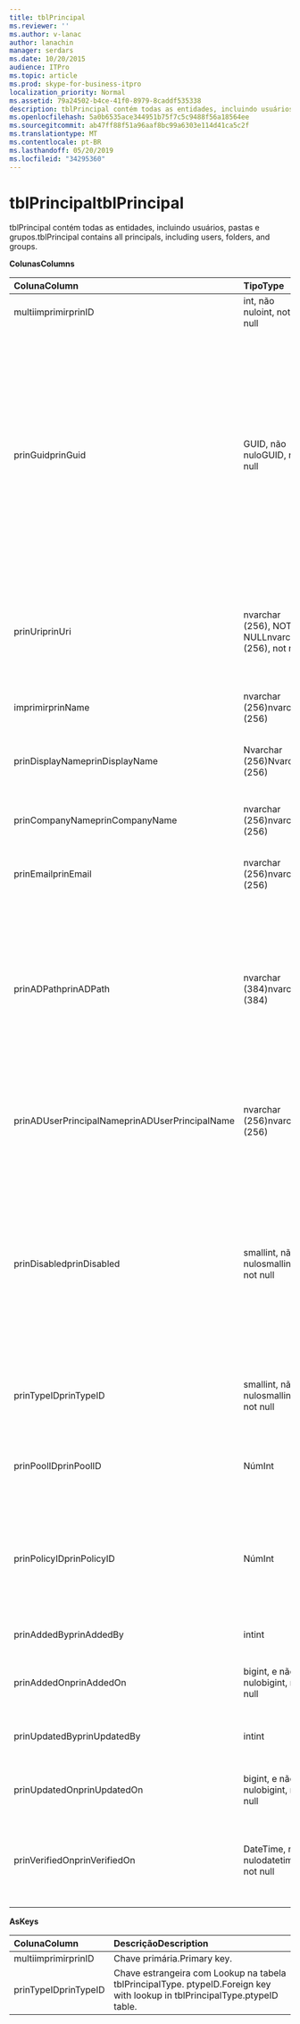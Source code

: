 ```yaml
---
title: tblPrincipal
ms.reviewer: ''
ms.author: v-lanac
author: lanachin
manager: serdars
ms.date: 10/20/2015
audience: ITPro
ms.topic: article
ms.prod: skype-for-business-itpro
localization_priority: Normal
ms.assetid: 79a24502-b4ce-41f0-8979-8caddf535338
description: tblPrincipal contém todas as entidades, incluindo usuários, pastas e grupos.
ms.openlocfilehash: 5a0b6535ace344951b75f7c5c9488f56a18564ee
ms.sourcegitcommit: ab47ff88f51a96aaf8bc99a6303e114d41ca5c2f
ms.translationtype: MT
ms.contentlocale: pt-BR
ms.lasthandoff: 05/20/2019
ms.locfileid: "34295360"
---
```

# <a name="tblprincipal"></a><span data-ttu-id="56e91-103">tblPrincipal</span><span class="sxs-lookup"><span data-stu-id="56e91-103">tblPrincipal</span></span>
 
<span data-ttu-id="56e91-104">tblPrincipal contém todas as entidades, incluindo usuários, pastas e grupos.</span><span class="sxs-lookup"><span data-stu-id="56e91-104">tblPrincipal contains all principals, including users, folders, and groups.</span></span>
  
<span data-ttu-id="56e91-105">**Colunas**</span><span class="sxs-lookup"><span data-stu-id="56e91-105">**Columns**</span></span>

|<span data-ttu-id="56e91-106">**Coluna**</span><span class="sxs-lookup"><span data-stu-id="56e91-106">**Column**</span></span>|<span data-ttu-id="56e91-107">**Tipo**</span><span class="sxs-lookup"><span data-stu-id="56e91-107">**Type**</span></span>|<span data-ttu-id="56e91-108">**Descrição**</span><span class="sxs-lookup"><span data-stu-id="56e91-108">**Description**</span></span>|
|:-----|:-----|:-----|
|<span data-ttu-id="56e91-109">multiimprimir</span><span class="sxs-lookup"><span data-stu-id="56e91-109">prinID</span></span>  <br/> |<span data-ttu-id="56e91-110">int, não nulo</span><span class="sxs-lookup"><span data-stu-id="56e91-110">int, not null</span></span>  <br/> |<span data-ttu-id="56e91-111">ID da entidade de segurança.</span><span class="sxs-lookup"><span data-stu-id="56e91-111">Principal ID.</span></span>  <br/> |
|<span data-ttu-id="56e91-112">prinGuid</span><span class="sxs-lookup"><span data-stu-id="56e91-112">prinGuid</span></span>  <br/> |<span data-ttu-id="56e91-113">GUID, não nulo</span><span class="sxs-lookup"><span data-stu-id="56e91-113">GUID, not null</span></span>  <br/> |<span data-ttu-id="56e91-114">GUID principal.</span><span class="sxs-lookup"><span data-stu-id="56e91-114">Principal GUID.</span></span> <span data-ttu-id="56e91-115">Isso é amplamente usado como uma chave primária alternativa porque o significado é cruzado para o espaço dos serviços de domínio Active Directory.</span><span class="sxs-lookup"><span data-stu-id="56e91-115">This is broadly used as an alternate primary key because its meaning crosses over into the Active Directory Domain Services space.</span></span> <span data-ttu-id="56e91-116">(O GUID de uma entidade do cache é igual à GUID do objeto do Active Directory correspondente.)</span><span class="sxs-lookup"><span data-stu-id="56e91-116">(The GUID for a cached principal is equal to the corresponding Active Directory object GUID.)</span></span>  <br/> |
|<span data-ttu-id="56e91-117">prinUri</span><span class="sxs-lookup"><span data-stu-id="56e91-117">prinUri</span></span>  <br/> |<span data-ttu-id="56e91-118">nvarchar (256), NOT NULL</span><span class="sxs-lookup"><span data-stu-id="56e91-118">nvarchar (256), not null</span></span>  <br/> |<span data-ttu-id="56e91-119">URI principal.</span><span class="sxs-lookup"><span data-stu-id="56e91-119">Principal URI.</span></span> <span data-ttu-id="56e91-120">O esquema SIP é usado para os usuários, e o ma-GRP é usado para praticamente tudo o mais.</span><span class="sxs-lookup"><span data-stu-id="56e91-120">The SIP scheme is used for users, and ma-grp is used for almost everything else.</span></span>  <br/> |
|<span data-ttu-id="56e91-121">imprimir</span><span class="sxs-lookup"><span data-stu-id="56e91-121">prinName</span></span>  <br/> |<span data-ttu-id="56e91-122">nvarchar (256)</span><span class="sxs-lookup"><span data-stu-id="56e91-122">nvarchar (256)</span></span>  <br/> |<span data-ttu-id="56e91-123">Nome comum.</span><span class="sxs-lookup"><span data-stu-id="56e91-123">Common name.</span></span> <span data-ttu-id="56e91-124">Usado apenas por tipos de usuário.</span><span class="sxs-lookup"><span data-stu-id="56e91-124">Used only by user types.</span></span>  <br/> |
|<span data-ttu-id="56e91-125">prinDisplayName</span><span class="sxs-lookup"><span data-stu-id="56e91-125">prinDisplayName</span></span>  <br/> |<span data-ttu-id="56e91-126">Nvarchar (256)</span><span class="sxs-lookup"><span data-stu-id="56e91-126">Nvarchar (256)</span></span>  <br/> |<span data-ttu-id="56e91-127">Nome para exibição.</span><span class="sxs-lookup"><span data-stu-id="56e91-127">Display name.</span></span> <span data-ttu-id="56e91-128">Usado apenas por tipos de usuário.</span><span class="sxs-lookup"><span data-stu-id="56e91-128">Used only by user types.</span></span>  <br/> |
|<span data-ttu-id="56e91-129">prinCompanyName</span><span class="sxs-lookup"><span data-stu-id="56e91-129">prinCompanyName</span></span>  <br/> |<span data-ttu-id="56e91-130">nvarchar (256)</span><span class="sxs-lookup"><span data-stu-id="56e91-130">nvarchar (256)</span></span>  <br/> |<span data-ttu-id="56e91-131">Nome da empresa.</span><span class="sxs-lookup"><span data-stu-id="56e91-131">Company name.</span></span> <span data-ttu-id="56e91-132">Usado apenas por tipos de usuário.</span><span class="sxs-lookup"><span data-stu-id="56e91-132">Used only by user types.</span></span>  <br/> |
|<span data-ttu-id="56e91-133">prinEmail</span><span class="sxs-lookup"><span data-stu-id="56e91-133">prinEmail</span></span>  <br/> |<span data-ttu-id="56e91-134">nvarchar (256)</span><span class="sxs-lookup"><span data-stu-id="56e91-134">nvarchar (256)</span></span>  <br/> |<span data-ttu-id="56e91-135">Email.</span><span class="sxs-lookup"><span data-stu-id="56e91-135">Email.</span></span> <span data-ttu-id="56e91-136">Usado apenas por tipos de usuário.</span><span class="sxs-lookup"><span data-stu-id="56e91-136">Used only by user types.</span></span>  <br/> |
|<span data-ttu-id="56e91-137">prinADPath</span><span class="sxs-lookup"><span data-stu-id="56e91-137">prinADPath</span></span>  <br/> |<span data-ttu-id="56e91-138">nvarchar (384)</span><span class="sxs-lookup"><span data-stu-id="56e91-138">nvarchar (384)</span></span>  <br/> |<span data-ttu-id="56e91-139">Nome do domínio do objeto do Active Directory que a entidade de segurança é uma versão em cache de.</span><span class="sxs-lookup"><span data-stu-id="56e91-139">Domain name of the Active Directory object that the principal is a cached version of.</span></span> <span data-ttu-id="56e91-140">Pode ser NULL para tipos que não sejam objetos do Active Directory (como usuários do sistema).</span><span class="sxs-lookup"><span data-stu-id="56e91-140">Can be Null for types that are not Active Directory objects (such as system users).</span></span>  <br/> |
|<span data-ttu-id="56e91-141">prinADUserPrincipalName</span><span class="sxs-lookup"><span data-stu-id="56e91-141">prinADUserPrincipalName</span></span>  <br/> |<span data-ttu-id="56e91-142">nvarchar (256)</span><span class="sxs-lookup"><span data-stu-id="56e91-142">nvarchar (256)</span></span>  <br/> |<span data-ttu-id="56e91-143">Nome UPN do usuário.</span><span class="sxs-lookup"><span data-stu-id="56e91-143">User's user principal name (UPN).</span></span> <span data-ttu-id="56e91-144">Usado apenas por tipos de usuário regulares.</span><span class="sxs-lookup"><span data-stu-id="56e91-144">Used only by regular user types.</span></span>  <br/> |
|<span data-ttu-id="56e91-145">prinDisabled</span><span class="sxs-lookup"><span data-stu-id="56e91-145">prinDisabled</span></span>  <br/> |<span data-ttu-id="56e91-146">smallint, não nulo</span><span class="sxs-lookup"><span data-stu-id="56e91-146">smallint, not null</span></span>  <br/> | <span data-ttu-id="56e91-147">0: a entidade de segurança está ativa.</span><span class="sxs-lookup"><span data-stu-id="56e91-147">0: Principal is active.</span></span> <br/>  <span data-ttu-id="56e91-148">1: o principal está desabilitado porque as funcionalidades SIP do usuário estão desabilitadas.</span><span class="sxs-lookup"><span data-stu-id="56e91-148">1: Principal is disabled because user's SIP capabilities are disabled.</span></span> <br/>  <span data-ttu-id="56e91-149">2: o principal é excluído porque o objeto do anúncio associado foi excluído.</span><span class="sxs-lookup"><span data-stu-id="56e91-149">2: Principal is deleted because associated AD object has been deleted.</span></span> <br/> |
|<span data-ttu-id="56e91-150">prinTypeID</span><span class="sxs-lookup"><span data-stu-id="56e91-150">prinTypeID</span></span>  <br/> |<span data-ttu-id="56e91-151">smallint, não nulo</span><span class="sxs-lookup"><span data-stu-id="56e91-151">smallint, not null</span></span>  <br/> |<span data-ttu-id="56e91-152">Tipo de entidade de segurança (da tabela tblPrincipalType).</span><span class="sxs-lookup"><span data-stu-id="56e91-152">Principal type (from tblPrincipalType table).</span></span>  <br/> |
|<span data-ttu-id="56e91-153">prinPoolID</span><span class="sxs-lookup"><span data-stu-id="56e91-153">prinPoolID</span></span>  <br/> |<span data-ttu-id="56e91-154">Núm</span><span class="sxs-lookup"><span data-stu-id="56e91-154">Int</span></span>  <br/> |<span data-ttu-id="56e91-155">Atribuição de pool do cliente Skype for Business para o principal.</span><span class="sxs-lookup"><span data-stu-id="56e91-155">Skype for Business client pool assignment for the principal.</span></span>  <br/> |
|<span data-ttu-id="56e91-156">prinPolicyID</span><span class="sxs-lookup"><span data-stu-id="56e91-156">prinPolicyID</span></span>  <br/> |<span data-ttu-id="56e91-157">Núm</span><span class="sxs-lookup"><span data-stu-id="56e91-157">Int</span></span>  <br/> |<span data-ttu-id="56e91-158">Valor da política do servidor de chat persistente para o usuário, se a política de tipo de marca estiver presente.</span><span class="sxs-lookup"><span data-stu-id="56e91-158">Persistent Chat Server policy value for user, if tag type policy is present.</span></span>  <br/> |
|<span data-ttu-id="56e91-159">prinAddedBy</span><span class="sxs-lookup"><span data-stu-id="56e91-159">prinAddedBy</span></span>  <br/> |<span data-ttu-id="56e91-160">int</span><span class="sxs-lookup"><span data-stu-id="56e91-160">int</span></span>  <br/> |<span data-ttu-id="56e91-161">ID da entidade de segurança do criador.</span><span class="sxs-lookup"><span data-stu-id="56e91-161">Principal ID of the creator.</span></span>  <br/> |
|<span data-ttu-id="56e91-162">prinAddedOn</span><span class="sxs-lookup"><span data-stu-id="56e91-162">prinAddedOn</span></span>  <br/> |<span data-ttu-id="56e91-163">bigint, e não nulo</span><span class="sxs-lookup"><span data-stu-id="56e91-163">bigint, not null</span></span>  <br/> |<span data-ttu-id="56e91-164">Carimbo de data/hora para a hora da criação.</span><span class="sxs-lookup"><span data-stu-id="56e91-164">Time stamp for the creation time.</span></span>  <br/> |
|<span data-ttu-id="56e91-165">prinUpdatedBy</span><span class="sxs-lookup"><span data-stu-id="56e91-165">prinUpdatedBy</span></span>  <br/> |<span data-ttu-id="56e91-166">int</span><span class="sxs-lookup"><span data-stu-id="56e91-166">int</span></span>  <br/> |<span data-ttu-id="56e91-167">ID da entidade de segurança que atualizou pela última vez.</span><span class="sxs-lookup"><span data-stu-id="56e91-167">ID of the principal that last updated this.</span></span>  <br/> |
|<span data-ttu-id="56e91-168">prinUpdatedOn</span><span class="sxs-lookup"><span data-stu-id="56e91-168">prinUpdatedOn</span></span>  <br/> |<span data-ttu-id="56e91-169">bigint, e não nulo</span><span class="sxs-lookup"><span data-stu-id="56e91-169">bigint, not null</span></span>  <br/> |<span data-ttu-id="56e91-170">Carimbo de data/hora para a última atualização.</span><span class="sxs-lookup"><span data-stu-id="56e91-170">Time stamp for the last update.</span></span>  <br/> |
|<span data-ttu-id="56e91-171">prinVerifiedOn</span><span class="sxs-lookup"><span data-stu-id="56e91-171">prinVerifiedOn</span></span>  <br/> |<span data-ttu-id="56e91-172">DateTime, não nulo</span><span class="sxs-lookup"><span data-stu-id="56e91-172">datetime, not null</span></span>  <br/> |<span data-ttu-id="56e91-173">Data e hora da última atualização de sincronização do Active Directory para a entidade de segurança.</span><span class="sxs-lookup"><span data-stu-id="56e91-173">Date and time of the last Active Directory Sync refresh for the principal.</span></span>  <br/> |
   
<span data-ttu-id="56e91-174">**As**</span><span class="sxs-lookup"><span data-stu-id="56e91-174">**Keys**</span></span>

|<span data-ttu-id="56e91-175">**Coluna**</span><span class="sxs-lookup"><span data-stu-id="56e91-175">**Column**</span></span>|<span data-ttu-id="56e91-176">**Descrição**</span><span class="sxs-lookup"><span data-stu-id="56e91-176">**Description**</span></span>|
|:-----|:-----|
|<span data-ttu-id="56e91-177">multiimprimir</span><span class="sxs-lookup"><span data-stu-id="56e91-177">prinID</span></span>  <br/> |<span data-ttu-id="56e91-178">Chave primária.</span><span class="sxs-lookup"><span data-stu-id="56e91-178">Primary key.</span></span>  <br/> |
|<span data-ttu-id="56e91-179">prinTypeID</span><span class="sxs-lookup"><span data-stu-id="56e91-179">prinTypeID</span></span>  <br/> |<span data-ttu-id="56e91-180">Chave estrangeira com Lookup na tabela tblPrincipalType. ptypeID.</span><span class="sxs-lookup"><span data-stu-id="56e91-180">Foreign key with lookup in tblPrincipalType.ptypeID table.</span></span>  <br/> |
   

